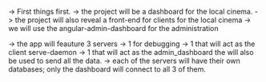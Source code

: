 -> First things first. 
	-> the project will be a dashboard for the local cinema.
	-> the project will also reveal a front-end for clients for the local cinema
	-> we will use the angular-admin-dashboard for the administration
	

-> the app will feauture 3 servers
	-> 1 for debugging
	-> 1 that will act as the client serve-daemon
	-> 1 that will act as the admin_dashboard the will also be used to send all the data. 
	-> each of the servers will have their own databases; only the dashboard will connect to all 3 of them.